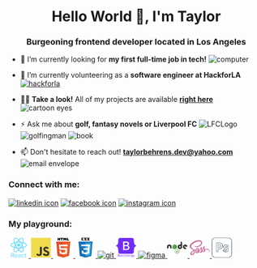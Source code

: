 
<h1 align="center">Hello World 🤙, I'm Taylor</h1>
<h3 align="center">Burgeoning frontend developer located in Los Angeles</h3>


- 🔭 I’m currently looking for **my first full-time job in tech!**  <img src="https://img.icons8.com/?size=100&id=44770&format=png&color=000000" alt="computer" width="25" height="25"/>

- 🌱 I’m currently volunteering as a **software engineer at HackforLA** <a href="https://www.hackforla.org" target="_blank"><img src="https://avatars.githubusercontent.com/u/11635254?s=200&v=4" alt="hackforla" width="28" height="28"/></a>

- 👨‍💻 **Take a look!** All of my projects are available <a href="https://taylorbehrensportfolio.netlify.app" target="_blank">**right here**</a> <img src="https://img.icons8.com/ios-glyphs/30/eyes-cartoon.png" alt="cartoon eyes" width="25" height="25" />

- ⚡ Ask me about **golf, fantasy novels or Liverpool FC**  <img src="https://img.icons8.com/?size=100&id=21735&format=png&color=000000" alt="LFCLogo" width="25" height="25"/><img src="https://github.com/taylorbeee/taylorbeee/assets/126136711/996a6d6a-3cbf-4487-a5a2-b7ad2bd93280" alt="golfingman" width="25" height="25"/> <img src="https://img.icons8.com/?size=100&id=tgZbSpOhzqyY&format=png&color=000000" alt="book" width="25" height="25"/>

<!--
Need new icons to replace black imgs for dark mode
-->


- 📫 Don't hesitate to reach out! **taylorbehrens.dev@yahoo.com** <img src="https://img.icons8.com/ultraviolet/40/secured-letter--v2.png" alt="email envelope" width="25" height="25" />

<h3 align="left">Connect with me:</h3>
<p align="left">
<a href="https://linkedin.com/in/taylorbehrens" target="_blank"><img align="center" src="https://raw.githubusercontent.com/rahuldkjain/github-profile-readme-generator/master/src/images/icons/Social/linked-in-alt.svg" alt="linkedin icon" height="30" width="40" /></a>
<a href="https://fb.com/taylortbehrens" target="_blank"><img align="center" src="https://raw.githubusercontent.com/rahuldkjain/github-profile-readme-generator/master/src/images/icons/Social/facebook.svg" alt="facebook icon" height="30" width="40" /></a>
<a href="https://instagram.com/taylortbehrens" target="_blank"><img align="center" src="https://raw.githubusercontent.com/rahuldkjain/github-profile-readme-generator/master/src/images/icons/Social/instagram.svg" alt="instagram icon" height="30" width="40" /></a>
</p>

<h3 align="left">My playground:</h3>
<p align="left"> <a href="https://reactjs.org/" target="_blank" rel="noreferrer"> <img src="https://raw.githubusercontent.com/devicons/devicon/master/icons/react/react-original-wordmark.svg" alt="react" width="40" height="40"/> </a> <a href="https://developer.mozilla.org/en-US/docs/Web/JavaScript" target="_blank" rel="noreferrer"> <img src="https://raw.githubusercontent.com/devicons/devicon/master/icons/javascript/javascript-original.svg" alt="javascript" width="40" height="40"/> </a> <a href="https://www.w3.org/html/" target="_blank" rel="noreferrer"> <img src="https://raw.githubusercontent.com/devicons/devicon/master/icons/html5/html5-original-wordmark.svg" alt="html5" width="40" height="40"/> </a> <a href="https://www.w3schools.com/css/" target="_blank" rel="noreferrer"> <img src="https://raw.githubusercontent.com/devicons/devicon/master/icons/css3/css3-original-wordmark.svg" alt="css3" width="40" height="40"/> </a> <a href="https://git-scm.com/" target="_blank" rel="noreferrer"> <img src="https://www.vectorlogo.zone/logos/git-scm/git-scm-icon.svg" alt="git" width="40" height="40"/> </a>  <a href="https://getbootstrap.com" target="_blank" rel="noreferrer"> <img src="https://raw.githubusercontent.com/devicons/devicon/master/icons/bootstrap/bootstrap-plain-wordmark.svg" alt="bootstrap" width="40" height="40"/> </a> <a href="https://www.figma.com/" target="_blank" rel="noreferrer"> <img src="https://www.vectorlogo.zone/logos/figma/figma-icon.svg" alt="figma" width="40" height="40"/> </a>  <a href="https://nodejs.org" target="_blank" rel="noreferrer"> <img src="https://raw.githubusercontent.com/devicons/devicon/master/icons/nodejs/nodejs-original-wordmark.svg" alt="nodejs" width="40" height="40"/> </a>   <a href="https://sass-lang.com" target="_blank" rel="noreferrer"> <img src="https://raw.githubusercontent.com/devicons/devicon/master/icons/sass/sass-original.svg" alt="sass" width="40" height="40"/> </a> <a href="https://www.photoshop.com/en" target="_blank" rel="noreferrer"> <img src="https://raw.githubusercontent.com/devicons/devicon/master/icons/photoshop/photoshop-line.svg" alt="photoshop" width="40" height="40"/> </a> </p>




<!--
- 🌱 I’m currently learning ...
- 👯 I’m looking to collaborate on ...
- 🤔 I’m looking for help with ...
- 💬 Ask me about ...
- 📫 How to reach me: ...
- ⚡ Fun fact: ...
-->

